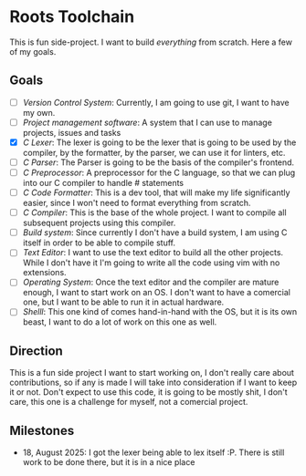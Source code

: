 # Roots Toolchain

This is fun side-project. I want to build *everything* from scratch. Here a few of my goals.

## Goals


- [ ] *Version Control System*: Currently, I am going to use git, I want to have my own.
- [ ] *Project management software*: A system that I can use to manage projects, issues and tasks
- [x] *C Lexer*: The lexer is going to be the lexer that is going to be used by the compiler, by the formatter, by the parser, we can use it for linters, etc.
- [ ] *C Parser*: The Parser is going to be the basis of the compiler's frontend.
- [ ] *C Preprocessor*: A preprocessor for the C language, so that we can plug into our C compiler to handle # statements
- [ ] *C Code Formatter*: This is a dev tool, that will make my life significantly easier, since I won't need to format everything from scratch.
- [ ] *C Compiler*: This is the base of the whole project. I want to compile all subsequent projects using this compiler.
- [ ] *Build system*: Since currently I don't have a build system, I am using C itself in order to be able to compile stuff.
- [ ] *Text Editor*: I want to use the text editor to build all the other projects. While I don't have it I'm going to write all the code using vim with no extensions.
- [ ] *Operating System*: Once the text editor and the compiler are mature enough, I want to start work on an OS. I don't want to have a comercial one, but I want to be able to run it in actual hardware.
- [ ] *Shelll*: This one kind of comes hand-in-hand with the OS, but it is its own beast, I want to do a lot of work on this one as well.

## Direction

This is a fun side project I want to start working on, I don't really care about contributions, so if any is made I will take into consideration if I want to keep it or not. Don't expect to use this code, it is going to be mostly shit, I don't care, this one is a challenge for myself, not a comercial project.
 
## Milestones

- 18, August 2025: I got the lexer being able to lex itself :P. There is still work to be done there, but it is in a nice place
